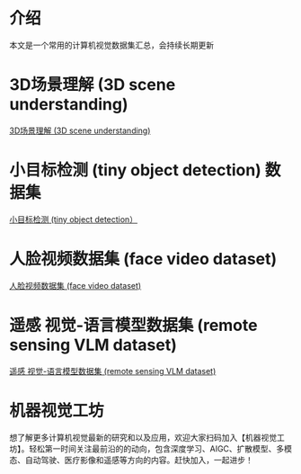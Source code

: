 
# 介绍
本文是一个常用的计算机视觉数据集汇总，会持续长期更新

# ​3D场景理解 (3D scene understanding)

[​3D场景理解 (3D scene understanding)](https://github.com/visioncraft2/cv_dataset/blob/main//3D_scene_understanding.md)


# 小目标检测 (tiny object detection) 数据集

[小目标检测 (tiny object detection）](https://github.com/visioncraft2/cv_dataset/blob/main/tiny_object_detection.md)

# 人脸视频数据集 (face video dataset)

[人脸视频数据集 (face video dataset)](https://github.com/visioncraft2/cv_dataset/blob/main/face_video_dataset.md)


# 遥感 视觉-语言模型数据集 (remote sensing VLM dataset)

[遥感 视觉-语言模型数据集 (remote sensing VLM dataset)](https://github.com/visioncraft2/cv_dataset/blob/main/remote_sensing_vlm.md)


# 机器视觉工坊

想了解更多计算机视觉最新的研究和以及应用，欢迎大家扫码加入【机器视觉工坊】。轻松第一时间关注最前沿的的动向，包含深度学习、AIGC、扩散模型、多模态、自动驾驶、医疗影像和遥感等方向的内容。赶快加入，一起进步！


